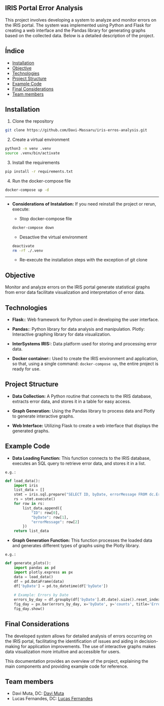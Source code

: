 

## IRIS Portal Error Analysis
This project involves developing a system to analyze and monitor errors on the IRIS portal. The system was implemented using Python and Flask for creating a web interface and the Pandas library for generating graphs based on the collected data. Below is a detailed description of the project.

## Índice

- [Installation](#Installation)
- [Objective](#Objective)
- [Technologies](#Technologies)
- [Project Structure](#Project-Structure)
- [Example Code](#Example-code)
- [Final Considerations](#final-considerations)
- [Team members](#Team-members)

## Installation

1. Clone the repository
```bash
git clone https://github.com/Davi-Massaru/iris-erros-analysis.git
```

2. Create a virtual environment
```bash
python3 -m venv .venv
source .venv/bin/activate
```

3. Install the requirements
```bash
pip install -r requirements.txt
```

4. Run the docker-compose file
```bash
docker-compose up -d
```
---

- **Considerations of Instalation:** If you need reinstall the project or rerun, execute:

    - Stop docker-compose file
    ```bash
    docker-compose down
    ```

    - Desactive the virtual environment
    ```bash
    deactivate
    rm -rf ./.venv
    ```
    - Re-execute the installation steps with the exception of git clone

## Objective

Monitor and analyze errors on the IRIS portal generate statistical graphs from error data facilitate visualization and interpretation of error data.

## Technologies

- **Flask:**: Web framework for Python used in developing the user interface.

- **Pandas:**: Python library for data analysis and manipulation.
Plotly: Interactive graphing library for data visualization.

- **InterSystems IRIS:**: Data platform used for storing and processing error data.

- **Docker container:**: Used to create the IRIS environment and application, so that, using a single command: `docker-compose up`, the entire project is ready for use.

## Project Structure

- **Data Collection:** A Python routine that connects to the IRIS database, extracts error data, and stores it in a table for easy access.

- **Graph Generation:** Using the Pandas library to process data and Plotly to generate interactive graphs.

- **Web Interface:** Utilizing Flask to create a web interface that displays the generated graphs.


## Example Code

- **Data Loading Function:** This function connects to the IRIS database, executes an SQL query to retrieve error data, and stores it in a list.

`e.g.:` 
```python
def load_data():
    import iris
    list_data = []
    stmt = iris.sql.prepare("SELECT ID, byDate, errorMessage FROM dc.ErrorAnalysis")
    rs = stmt.execute()
    for row in rs:
        list_data.append({
            "ID": row[0],
            "byDate": row[1],
            "errorMessage": row[2]
        })
    return list_data
```

- **Graph Generation Function:**
This function processes the loaded data and generates different types of graphs using the Plotly library.

`e.g.:`
```python
def generate_plots():
    import pandas as pd
    import plotly.express as px
    data = load_data()
    df = pd.DataFrame(data)
    df['byDate'] = pd.to_datetime(df['byDate'])
    
    # Example: Errors by Date
    errors_by_day = df.groupby(df['byDate'].dt.date).size().reset_index(name='counts')
    fig_day = px.bar(errors_by_day, x='byDate', y='counts', title='Errors by Date')
    fig_day.show()
```

## Final Considerations

The developed system allows for detailed analysis of errors occurring on the IRIS portal, facilitating the identification of issues and aiding in decision-making for application improvements. The use of interactive graphs makes data visualization more intuitive and accessible for users.

This documentation provides an overview of the project, explaining the main components and providing example code for reference.

## Team members

- Davi Muta, DC: [Davi Muta](https://community.intersystems.com/user/davi-massaru-teixeira-muta)
- Lucas Fernandes, DC: [Lucas Fernandes](https://community.intersystems.com/user/lucas-fernandes-2)
